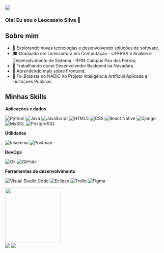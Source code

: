 ![](https://komarev.com/ghpvc/?username=leocassiosilva&color=006bed)
### Olá! Eu sou o Leocassio Silva 👋

## Sobre mim

- 🤔 Explorando novas tecnologias e desenvolvendo soluções de software.
- 🎓 Graduado em Licenciatura em Computação - UFERSA e Análise e Desenvolvimento de Sistema - IFRN Campus Pau dos Ferros;
- 💼 Trabalhando como Desenvolvedor Backemd na Novadata.
- 🌱 Aprendendo mais sobre Frontend.
- 🔭 Foi Bolsista no NADIC no Projeto Inteligência Artificial Aplicada a Licitações Públicas.

## Minhas Skills

**Aplicações e dados**

![Python](https://img.shields.io/badge/Python-333333?style=flat&logo=python&logoColor=00599C)
![Java](https://img.shields.io/badge/-Java-333333?style=flat&logo=java&logoColor=007396)
![JavaScript](https://img.shields.io/badge/-JavaScript-333333?style=flat&logo=javascript)
![HTML5](https://img.shields.io/badge/-HTML5-333333?style=flat&logo=HTML5)
![CSS](https://img.shields.io/badge/-CSS-333333?style=flat&logo=CSS3&logoColor=1572B6)
![React Native](https://img.shields.io/badge/-React%20Native-333333?style=flat&logo=react)
![Django](https://img.shields.io/badge/Django-333333?style=flat&logo=django)
![MySQL](https://img.shields.io/badge/-MySQL-333333?style=flat&logo=mysql)
![PostgreSQL](https://img.shields.io/badge/PostgreSQL-333333?style=flat&logo=postgresql)


**Utilidades**

![Insomnia](https://img.shields.io/badge/-Insomnia-333333?style=flat&logo=insomnia)
![Postman](https://img.shields.io/badge/-Postman-333333?style=flat&logo=postman)

**DevOps**

![Git](https://img.shields.io/badge/-Git-333333?style=flat&logo=git)
![GitHub](https://img.shields.io/badge/-GitHub-333333?style=flat&logo=github)


**Ferramentas de desenvolvimento**

![Visual Studio Code](https://img.shields.io/badge/-Visual%20Studio%20Code-333333?style=flat&logo=visual-studio-code&logoColor=007ACC)
![Eclipse](https://img.shields.io/badge/-Eclipse-333333?style=flat&logo=eclipse-ide&logoColor=2C2255)
![Trello](https://img.shields.io/badge/-Trello-333333?style=flat&logo=trello&logoColor=007ACC)
![Figma](https://img.shields.io/badge/-Figma-333333?style=flat&logo=figma&logoColor=007ACC)
<br/>

<a href="https://github.com/leocassiosilva" title="Perfil do Leocassio">
  <img height="180em" src="https://github-readme-stats.vercel.app/api?username=leocassiosilva&theme=dracula&show_icons=true" />
</a>
  
<div> <!-- https://dev.to/envoy_/150-badges-for-github-pnk -->
  <a href = "mailto:leocassiosilva1234@gmail.com"><img src="https://img.shields.io/badge/Gmail-D14836?style=for-the-badge&logo=gmail&logoColor=white" target="_blank"></a>
  <a href="https://www.linkedin.com/in/leocassio-silva-924b04181/" target="_blank"><img src="https://img.shields.io/badge/-LinkedIn-%230077B5?style=for-the-badge&logo=linkedin&logoColor=white" target="_blank"></a>
</div>

<!--
**leocassiosilva/leocassiosilva** is a ✨ _special_ ✨ repository because its `README.md` (this file) appears on your GitHub profile.

Here are some ideas to get you started:

- 🔭 I’m currently working on ...
- 🌱 I’m currently learning ...
- 👯 I’m looking to collaborate on ...
- 🤔 I’m looking for help with ...
- 💬 Ask me about ...
- 📫 How to reach me: ...
- 😄 Pronouns: ...
- ⚡ Fun fact: ...
-->
